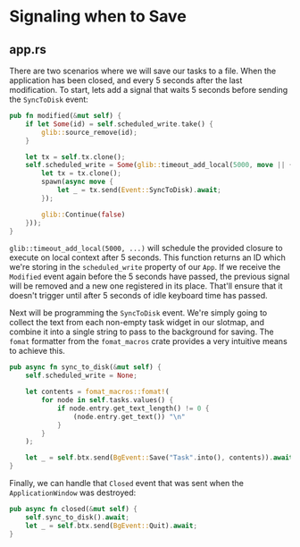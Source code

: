 # Signaling when to Save

## app.rs

There are two scenarios where we will save our tasks to a file. When the application has been closed, and every 5 seconds after the last modification. To start, lets add a signal that waits 5 seconds before sending the `SyncToDisk` event:

```rust
pub fn modified(&mut self) {
    if let Some(id) = self.scheduled_write.take() {
        glib::source_remove(id);
    }

    let tx = self.tx.clone();
    self.scheduled_write = Some(glib::timeout_add_local(5000, move || {
        let tx = tx.clone();
        spawn(async move {
            let _ = tx.send(Event::SyncToDisk).await;
        });

        glib::Continue(false)
    }));
}
```

`glib::timeout_add_local(5000, ...)` will schedule the provided closure to execute on local context after 5 seconds. This function returns an ID which we're storing in the `scheduled_write` property of our `App`. If we receive the `Modified` event again before the 5 seconds have passed, the previous signal will be removed and a new one registered in its place. That'll ensure that it doesn't trigger until after 5 seconds of idle keyboard time has passed.

Next will be programming the `SyncToDisk` event. We're simply going to collect the text from each non-empty task widget in our slotmap, and combine it into a single string to pass to the background for saving. The `fomat` formatter from the `fomat_macros` crate provides a very intuitive means to achieve this.

```rust
pub async fn sync_to_disk(&mut self) {
    self.scheduled_write = None;

    let contents = fomat_macros::fomat!(
        for node in self.tasks.values() {
            if node.entry.get_text_length() != 0 {
                (node.entry.get_text()) "\n"
            }
        }
    );

    let _ = self.btx.send(BgEvent::Save("Task".into(), contents)).await;
}
```

Finally, we can handle that `Closed` event that was sent when the `ApplicationWindow` was destroyed:

```rust
pub async fn closed(&mut self) {
    self.sync_to_disk().await;
    let _ = self.btx.send(BgEvent::Quit).await;
}
```